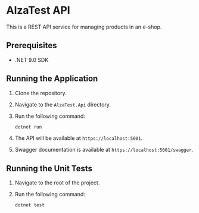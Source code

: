 # AlzaTest API

This is a REST API service for managing products in an e-shop.

## Prerequisites

*   .NET 9.0 SDK

## Running the Application

1.  Clone the repository.
2.  Navigate to the `AlzaTest.Api` directory.
3.  Run the following command:

    ```bash
    dotnet run
    ```

4.  The API will be available at `https://localhost:5001`.
5.  Swagger documentation is available at `https://localhost:5001/swagger`.

## Running the Unit Tests

1.  Navigate to the root of the project.
2.  Run the following command:

    ```bash
    dotnet test
    ```
